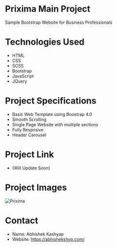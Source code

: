# Prixima Main Project
Sample Bootstrap Website for Business Professionals

# Technologies Used
- HTML
- CSS
- SCSS
- Bootstrap
- JavaScript
- JQuery

# Project Specifications 
- Basic Web Template using Boostrap 4.0
- Smooth Scrolling
- Single Page Website with multiple sections
- Fully Respnsive
- Header Carousel

# Project Link
- (Will Update Soon)

# Project Images
![Prixima](https://user-images.githubusercontent.com/71214929/169639621-9c0c19be-fa28-4e2b-9976-254aa9d2a73a.png)


# Contact
- Name: Abhishek Kashyap
- Website: https://abhishekshyp.com/
